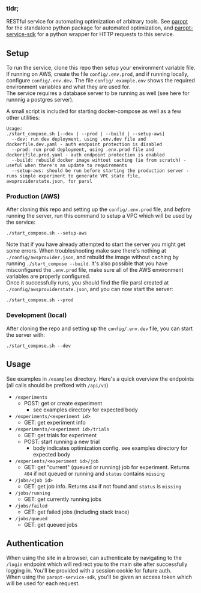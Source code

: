 ### tldr;
RESTful service for automating optimization of arbitrary tools. See [paropt](https://github.com/macintoshpie/paropt) for the standalone python package for automated optimization, and [paropt-service-sdk](https://github.com/macintoshpie/paropt-service-sdk) for a python wrapper for HTTP requests to this service.

## Setup
To run the service, clone this repo then setup your environment variable file. If running on AWS, create the file `config/.env.prod`, and if running locally, configure `config/.env.dev`. The file `config/.example.env` shows the required environment variables and what they are used for.  
The service requires a database server to be running as well (see here for runnnig a postgres server).

A small script is included for starting docker-compose as well as a few other utilities:
```
Usage:
./start_compose.sh [--dev | --prod | --build | --setup-aws]
  --dev: run dev deployment, using .env.dev file and dockerfile.dev.yaml - auth endpoint protection is disabled
  --prod: run prod deployment, using .env.prod file and dockerifile.prod.yaml - auth endpoint protection is enabled
  --build: rebuild docker image wihtout caching (ie from scratch) - useful when there's an update to requirements
  --setup-aws: should be run before starting the production server - runs simple experiment to generate VPC state file, awsproviderstate.json, for parsl
```

### Production (AWS)
After cloning this repo and setting up the `config/.env.prod` file, and *before* running the server, run this command to setup a VPC which will be used by the service:
```
./start_compose.sh --setup-aws
```
Note that if you have already attempted to start the server you might get some errors. When troubleshooting make sure there's nothing at `./config/awsprovider.json`, and rebuild the image without caching by running `./start_compose --build`. It's also possible that you have misconfigured the `.env.prod` file, make sure all of the AWS environment variables are properly configured.  
Once it successfully runs, you should find the file parsl created at `./config/awsproviderstate.json`, and you can now start the server:
```
./start_compose.sh --prod
```

### Development (local)
After cloning the repo and setting up the `config/.env.dev` file, you can start the server with:
```
./start_compose.sh --dev
```

## Usage
See examples in `/examples` directory. Here's a quick overview the endpoints (all calls should be prefixed with `/api/v1`)
* `/experiments`
  * POST: get or create experiment
    * see examples directory for expected body
* `/experiments/<experiment id>`
  * GET: get experiment info
* `/experiments/<experiment id>/trials`
  * GET: get trials for experiment
  * POST: start running a new trial
    * body indicates optimization config. see examples directory for expected body
* `/experients/<experiment id>/job`
  * GET: get "current" (queued or running) job for experiment. Returns `404` if not queued or running and `status` contains `missing`
* `/jobs/<job id>`
  * GET: get job info. Returns `404` if not found and `status` is `missing`
* `/jobs/running`
  * GET: get currently running jobs
* `/jobs/failed`
  * GET: get failed jobs (including stack trace)
* `/jobs/queued`
  * GET: get queued jobs

## Authentication
When using the site in a browser, can authenticate by navigating to the `/login` endpoint which will redirect you to the main site after successfully logging in. You'll be provided with a session cookie for future auth.  
When using the `paropt-service-sdk`, you'll be given an access token which will be used for each request.
